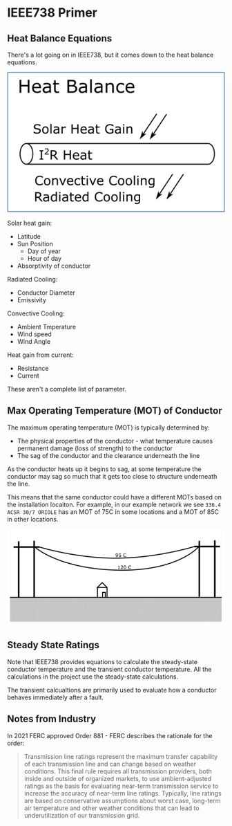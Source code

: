 # IEEE738 Primer

## Heat Balance Equations

There's a lot going on in IEEE738, but it comes down to the heat balance equations.  

![Heat Balance](heat_balance.png)

Solar heat gain:
- Latitude
- Sun Position
  - Day of year
  - Hour of day
- Absorptivity of conductor

Radiated Cooling:
- Conductor Diameter
- Emissivity

Convective Cooling:
- Ambient Tmperature
- Wind speed
- Wind Angle

Heat gain from current:
- Resistance
- Current 

These aren't a complete list of parameter.

## Max Operating Temperature (MOT) of Conductor

The maximum operating temperature (MOT) is typically determined by:
- The physical properties of the conductor - what temperature causes permanent damage (loss of strength) to the conductor
- The sag of the conductor and the clearance underneath the line  

As the conductor heats up it begins to sag, at some temperature the conductor may sag so much 
that it gets too close to structure underneath the line. 

This means that the same conductor could have a different MOTs based on the installation locaiton.
For example, in our example network we see `336.4 ACSR 30/7 ORIOLE` has an MOT of 75C in some locations
and a MOT of 85C in other locations.   

![conductor MOT clearance](cond_mot_clearance.png)

## Steady State Ratings

Note that IEEE738 provides equations to calculate the steady-state conductor temperature and the transient conductor
temperature. All the calculations in the project use the steady-state calculations.

The transient calcualtions are primarily used to evaluate how a conductor behaves immediately after a fault. 

## Notes from Industry

In 2021 FERC approved Order 881 - FERC describes the rationale for the order: 

> Transmission line ratings represent the maximum transfer capability of each transmission line and can change based on weather conditions. 
> This final rule requires all transmission providers, both inside and outside of organized markets, to use ambient-adjusted ratings
> as the basis for evaluating near-term transmission service to increase the accuracy of near-term line ratings. 
> Typically, line ratings are based on conservative assumptions about worst case, long-term air temperature and other weather conditions 
> that can lead to underutilization of our transmission grid.

